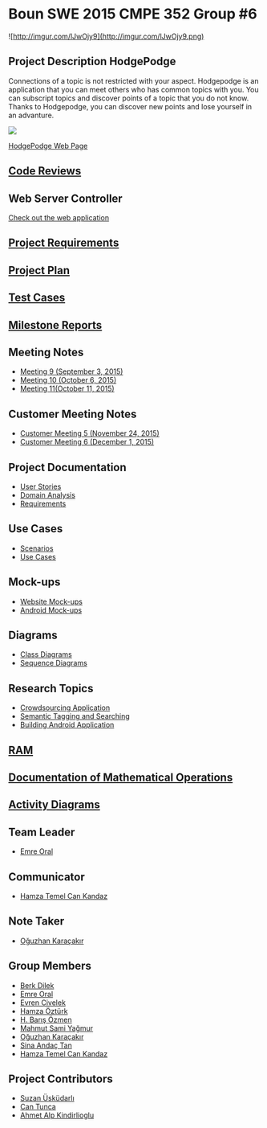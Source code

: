 # **Boun SWE 2015 CMPE 352 Group #6** #

![http://imgur.com/lJwOjy9](http://imgur.com/lJwOjy9.png)

## Project Description HodgePodge ##
Connections of a topic is not restricted with your aspect. Hodgepodge is an application that you can meet others who has common topics with you. You can subscript topics and discover points of a topic that you do not know. Thanks to Hodgepodge, you can discover new points and lose yourself in an advanture.

<img src="HodgePodge.gif" />

<a href="http://hodge-podge.info">HodgePodge Web Page</a>

## **<a href="https://github.com/BounSWE2015Group6/bounswe2015group6/wiki/Code-Reviews">Code Reviews</a>** ##

## **Web Server Controller** ##
<a href = 'http://ec2-54-68-47-54.us-west-2.compute.amazonaws.com:8080/WebApp/'>Check out the web application</a>

## **<a href="https://github.com/bounswe/bounswe2015group6/wiki/Requirements">Project Requirements</a>** ##

## **<a href="https://github.com/bounswe/bounswe2015group6/wiki/Project-Plan">Project Plan</a>** ##

## **<a href="https://github.com/bounswe/bounswe2015group6/wiki/Test-Cases">Test Cases</a>** ##

## **<a href="https://github.com/bounswe/bounswe2015group6/wiki/Milestones">Milestone Reports</a>** ##

## **Meeting Notes** ##

<ul>
	<li>
		<a href="https://github.com/bounswe/bounswe2015group6/wiki/Meeting-9-(September-3,-2015)">Meeting 9 (September 3, 2015)</a><br>
	</li>
        <li>
		<a href="https://github.com/bounswe/bounswe2015group6/wiki/Meeting-10-(October-6,-2015)">Meeting 10 (October 6, 2015)</a><br>
	</li>
        <li>
                <a href="https://github.com/bounswe/bounswe2015group6/wiki/Meeting-11-(October-11,-2015)">Meeting 11(October 11, 2015)</a><br>
        </li>
</ul>

## **Customer Meeting Notes** ##

<ul>
	<li>
		<a href="https://github.com/bounswe/bounswe2015group6/wiki/Customer-Meeting-5-(November-24,-2015)">Customer Meeting 5 (November 24, 2015)</a><br>
	</li>
<li>
		<a href="https://github.com/bounswe/bounswe2015group6/wiki/Customer-Meeting-6-(December-1,-2015)">Customer Meeting 6 (December 1, 2015)</a><br>
	</li>
</ul>



## **Project Documentation** ##
<ul>
	<li>
		<a href="https://github.com/bounswe/bounswe2015group6/wiki/User-Stories">User Stories</a><br>
	</li>
	<li>
		<a href="https://github.com/bounswe/bounswe2015group6/wiki/Domain-Analysis">Domain Analysis</a><br>
	</li>
	<li>
		<a href="https://github.com/bounswe/bounswe2015group6/wiki/Requirements">Requirements</a><br>
	</li>
</ul>

## **Use Cases** ##
<ul>
	<li>
		<a href="https://github.com/bounswe/bounswe2015group6/wiki/Scenarios">Scenarios</a><br>
	</li>
	<li>
		<a href="https://github.com/bounswe/bounswe2015group6/wiki/Use%20Cases">Use Cases</a><br>
	</li>
</ul>

## **Mock-ups** ##

<ul>
	<li>
		<a href="https://github.com/bounswe/bounswe2015group6/wiki/Website-Mock-ups">Website Mock-ups</a><br>
	</li>
	<li>
		<a href="https://github.com/bounswe/bounswe2015group6/wiki/Android-Mock-ups">Android Mock-ups</a><br>
	</li>
</ul>

## **Diagrams** ##
<ul>
	<li>
		<a href="https://github.com/bounswe/bounswe2015group6/wiki/Class-Diagrams">Class Diagrams</a><br>
	</li>
	<li>
		<a href="https://github.com/bounswe/bounswe2015group6/wiki/Sequence-Diagrams">Sequence Diagrams</a><br>
	</li>
</ul>

## **Research Topics** ##

<ul>
	<li>
		<a href="https://github.com/bounswe/bounswe2015group6/wiki/Crowdsourcing-Application">Crowdsourcing Application</a><br>
	</li>
	<li>
		<a href="https://github.com/bounswe/bounswe2015group6/wiki/Semantic-Tagging-and-Searching">Semantic Tagging and Searching</a><br>
	</li>
	<li>
		<a href="https://github.com/bounswe/bounswe2015group6/wiki/Building-Android-Application">Building Android Application</a><br>
	</li>
</ul>

## **<a href="https://github.com/bounswe/bounswe2015group6/wiki/RAM">RAM</a>** ##

## **<a href="https://github.com/bounswe/bounswe2015group6/wiki/Documentation-of-Mathematical-Operations">Documentation of Mathematical Operations</a>** ##

## **<a href="https://github.com/bounswe/bounswe2015group6/wiki/Activity-Diagrams">Activity Diagrams</a>** ##

## **Team Leader** ##
<ul>
	<li>
		<a href="https://github.com/bounswe/bounswe2015group6/wiki/Emre-Oral">Emre Oral</a><br>
	</li>
</ul>

## **Communicator** ##
<ul>
	<li>
		<a href="https://github.com/bounswe/bounswe2015group6/wiki/Hamza-Temel-Can-Kandaz">Hamza Temel Can Kandaz</a><br>
	</li>
</ul>

## **Note Taker** ##
<ul>
	<li>
		<a href="https://github.com/bounswe/bounswe2015group6/wiki/O%C4%9Fuzhan-Kara%C3%A7ak%C4%B1r">Oğuzhan Karaçakır</a><br>
	</li>
</ul>

## **Group Members** ##

<ul>
	<li>
		<a href="https://github.com/bounswe/bounswe2015group6/wiki/Berk-Dilek">Berk Dilek</a><br>
	</li>
	<li>
		<a href="https://github.com/bounswe/bounswe2015group6/wiki/Emre-Oral">Emre Oral</a><br>
	</li>
	<li>
		<a href="https://github.com/bounswe/bounswe2015group6/wiki/Evren-Civelek">Evren Civelek</a><br>
	</li>
	<li>
		<a href="https://github.com/bounswe/bounswe2015group6/wiki/Hamza-%C3%96zt%C3%BCrk">Hamza Öztürk</a><br>
	</li>
        <li>
		<a href="https://github.com/bounswe/bounswe2015group6/wiki/H.%20Bar%C4%B1%C5%9F%20%C3%96zmen">H. Barış Özmen</a><br>
	</li>
	<li>
		<a href="https://github.com/bounswe/bounswe2015group6/wiki/Mahmut-Sami-Ya%C4%9Fmur">Mahmut Sami Yağmur</a><br>
	</li>
	<li>
		<a href="https://github.com/bounswe/bounswe2015group6/wiki/O%C4%9Fuzhan-Kara%C3%A7ak%C4%B1r">Oğuzhan Karaçakır</a><br>
	</li>
	<li>
		<a href="https://github.com/bounswe/bounswe2015group6/wiki/Sina-Anda%C3%A7-Tan">Sina Andaç Tan</a><br>
	</li>
	<li>
		<a href="https://github.com/bounswe/bounswe2015group6/wiki/Hamza-Temel-Can-Kandaz">Hamza Temel Can Kandaz</a><br>
	</li>
</ul>


## **Project Contributors** ##

<ul>
	<li>
		<a href="http://cmpe.boun.edu.tr/~uskudarli/">Suzan Üsküdarlı</a><br>
	</li>
	<li>
		<a href="http://baam.boun.edu.tr/WiSe/doku.php/tunca">Can Tunca</a><br>
	</li>
	<li>
		<a href="http://www.cmpe.boun.edu.tr/people/ahmet.alp.kindiroglu">Ahmet Alp Kindirlioglu</a><br>
	</li>
</ul>
